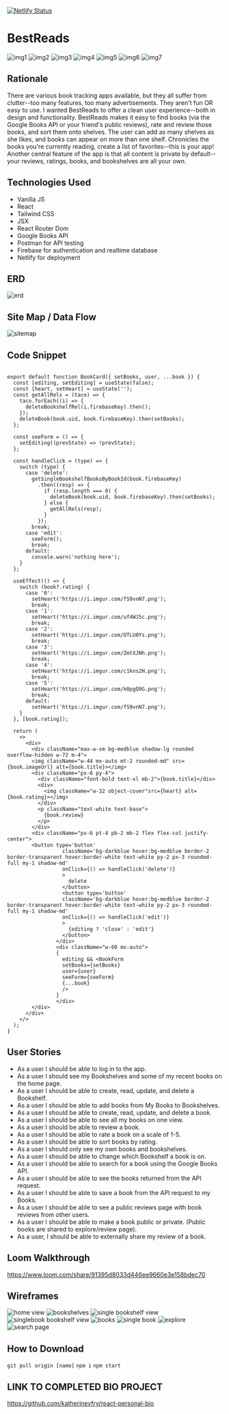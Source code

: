 [![Netlify Status](https://api.netlify.com/api/v1/badges/de69bd00-b634-498d-b1af-4bcaff49c9d2/deploy-status)](https://app.netlify.com/sites/best-reads/deploys)
# BestReads
![img1](https://i.imgur.com/apWIip6.jpg)
![img2](https://i.imgur.com/MSTPBn9.jpg)
![img3](https://i.imgur.com/z6Pffyt.jpg)
![img4](https://i.imgur.com/7kpUtba.jpg)
![img5](https://i.imgur.com/5zJh5RP.jpg)
![img6](https://i.imgur.com/0heaaZy.jpg)
![img7](https://i.imgur.com/taehTMz.jpg)

## Rationale
There are various book tracking apps available, but they all suffer from clutter--too many features, too many advertisements. They aren't fun OR easy to use. I wanted BestReads to offer a clean user experience--both in design and functionality. BestReads makes it easy to find books (via the Google Books API or your friend's public reviews), rate and review those books, and sort them onto shelves. The user can add as many shelves as she likes, and books can appear on more than one shelf. Chronicles the books you're currently reading, create a list of favorites--this is your app! Another central feature of the app is that all content is private by default--your reviews, ratings, books, and bookshelves are all your own. 

## Technologies Used
- Vanilla JS
- React
- Tailwind CSS
- JSX
- React Router Dom
- Google Books API
- Postman for API testing
- Firebase for authentication and realtime database
- Netlify for deployment

## ERD
![erd](https://i.imgur.com/pyqxSAh.png)

## Site Map / Data Flow
![sitemap](https://i.imgur.com/xNm2V7L.jpg)

## Code Snippet
```

export default function BookCard({ setBooks, user, ...book }) {
  const [editing, setEditing] = useState(false);
  const [heart, setHeart] = useState('');
  const getAllRels = (taco) => {
    taco.forEach((i) => {
      deleteBookshelfRel(i.firebaseKey).then();
    });
    deleteBook(book.uid, book.firebaseKey).then(setBooks);
  };

  const seeForm = () => {
    setEditing((prevState) => !prevState);
  };

  const handleClick = (type) => {
    switch (type) {
      case 'delete':
        getSingleBookshelfBooksByBookId(book.firebaseKey)
          .then((resp) => {
            if (resp.length === 0) {
              deleteBook(book.uid, book.firebaseKey).then(setBooks);
            } else {
              getAllRels(resp);
            }
          });
        break;
      case 'edit':
        seeForm();
        break;
      default:
        console.warn('nothing here');
    }
  };

  useEffect(() => {
    switch (book?.rating) {
      case '0':
        setHeart('https://i.imgur.com/fS9vnN7.png');
        break;
      case '1':
        setHeart('https://i.imgur.com/uf4WJ5c.png');
        break;
      case '2':
        setHeart('https://i.imgur.com/OTLU0Ys.png');
        break;
      case '3':
        setHeart('https://i.imgur.com/ZmtXJNh.png');
        break;
      case '4':
        setHeart('https://i.imgur.com/c1kns2H.png');
        break;
      case '5':
        setHeart('https://i.imgur.com/k0pgQ9G.png');
        break;
      default:
        setHeart('https://i.imgur.com/fS9vnN7.png');
    }
  }, [book.rating]);

  return (
    <>
      <div>
        <div className="max-w-sm bg-medblue shadow-lg rounded overflow-hidden w-72 m-4">
        <img className="w-44 mx-auto mt-2 rounded-md" src={book.imageUrl} alt={book.title}></img>
        <div className="px-6 py-4">
          <div className="font-bold text-xl mb-2">{book.title}</div>
          <div>
            <img className="w-32 object-cover"src={heart} alt={book.rating}></img>
          </div>
          <p className="text-white text-base">
            {book.review}
          </p>
        </div>
        <div className="px-6 pt-4 pb-2 mb-2 flex flex-col justify-center">
        <button type='button'
                  className='bg-darkblue hover:bg-medblue border-2 border-transparent hover:border-white text-white py-2 px-3 rounded-full my-1 shadow-md'
                  onClick={() => handleClick('delete')}
                  >
                    delete
                  </button>
                  <button type='button'
                  className='bg-darkblue hover:bg-medblue border-2 border-transparent hover:border-white text-white py-2 px-3 rounded-full my-1 shadow-md'
                  onClick={() => handleClick('edit')}
                  >
                    {editing ? 'close' : 'edit'}
                  </button>
                </div>
                <div className="w-60 mx-auto">
                {
                  editing && <BookForm
                  setBooks={setBooks}
                  user={user}
                  seeForm={seeForm}
                  {...book}
                  />
                }
                </div>
        </div>
      </div>
    </>
  );
}
```

## User Stories
 - As a user I should be able to log in to the app.
 - As a user I should see my Bookshelves and some of my recent books on the home page.
- As a user I should be able to create, read, update, and delete a Bookshelf.
- As a user I should be able to add books from My Books to Bookshelves.
- As a user I should be able to create, read, update, and delete a book.
- As a user I should be able to see all my books on one view.
- As a user I should be able to review a book.
- As a user I should be able to rate a book on a scale of 1-5.
- As a user I should be able to sort books by rating.
- As a user I should only see my own books and bookshelves.
- As a user I should be able to change which Bookshelf a book is on.
- As a user I should be able to search for a book using the Google Books API.
- As a user I should be able to see the books returned from the API request.
- As a user I should be able to save a book from the API request to my Books.
- As a user I should be able to see a public reviews page with book reviews from other users.
- As a user I should be able to make a book public or private. (Public books are shared to explore/review page).
- As a user, I should be able to externally share my review of a book.

## Loom Walkthrough
https://www.loom.com/share/91395d8033d446ee9660e3e158bdec70

## Wireframes
   ![home view](https://i.imgur.com/4N7pPYy.png)
   ![bookshelves](https://i.imgur.com/nyIJIdM.png)
 ![single bookshelf view](https://i.imgur.com/q46z4j4.png)
  ![singlebook bookshelf view](https://i.imgur.com/OciS3vO.png)
    ![books](https://i.imgur.com/Jw3Ioxz.png)
   ![single book](https://i.imgur.com/2lUDkTk.png)
   ![explore](https://i.imgur.com/FrDP5Li.png)
   ![search page](https://i.imgur.com/fPyM2CO.png)
   
## How to Download
`git pull origin [name]`
`npm i`
`npm start`

## LINK TO COMPLETED BIO PROJECT
https://github.com/katherinevfry/react-personal-bio
